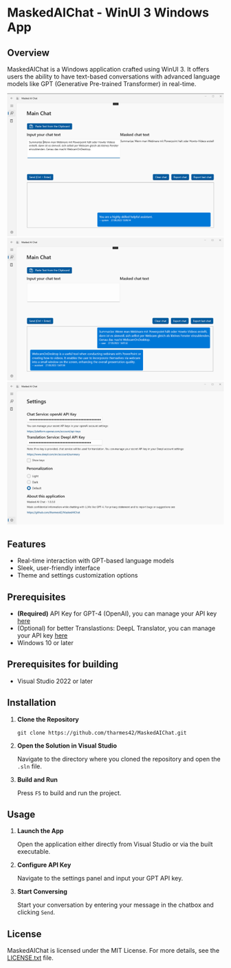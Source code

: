 # MaskedAIChat - WinUI 3 Windows App

## Overview

MaskedAIChat is a Windows application crafted using WinUI 3. It offers users the ability to have text-based conversations with advanced language models like GPT (Generative Pre-trained Transformer) in real-time.

![MaskedAIChat Screenshot 1](./pagecontent/MaskedAIChat_Screenshot_1.png)
![MaskedAIChat Screenshot 2](./pagecontent/MaskedAIChat_Screenshot_2.png)
![MaskedAIChat Screenshot 2](./pagecontent/MaskedAIChat_Screenshot_3.png)

## Features

- Real-time interaction with GPT-based language models
- Sleek, user-friendly interface
- Theme and settings customization options

## Prerequisites
- __(Required)__ API Key for GPT-4 (OpenAI), you can manage your API key [here](https://platform.openai.com/account/api-keys)
- (Optional) for better Translastions: DeepL Translator, you can manage your API key [here](https://www.deepl.com/en/account/summary)
- Windows 10 or later

## Prerequisites for building

- Visual Studio 2022 or later

## Installation

1. **Clone the Repository**

   ```
   git clone https://github.com/tharmes42/MaskedAIChat.git
   ```

2. **Open the Solution in Visual Studio**

   Navigate to the directory where you cloned the repository and open the `.sln` file.

3. **Build and Run**

   Press `F5` to build and run the project.

## Usage

1. **Launch the App**

   Open the application either directly from Visual Studio or via the built executable.

2. **Configure API Key**

   Navigate to the settings panel and input your GPT API key.

3. **Start Conversing**

   Start your conversation by entering your message in the chatbox and clicking `Send`.

## License

MaskedAIChat is licensed under the MIT License. For more details, see the [LICENSE.txt](./LICENSE.txt) file.
